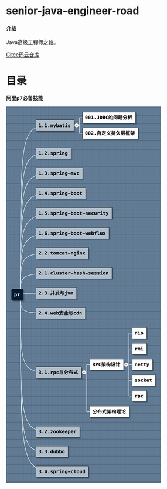# senior-java-engineer-road

#### 介绍
Java高级工程师之路。

[Gitee码云仓库](https://gitee.com/youweics/senior-java-engineer-road)

# 目录

**阿里p7必备技能**   

![](p7-skill/p7-skill.png)

